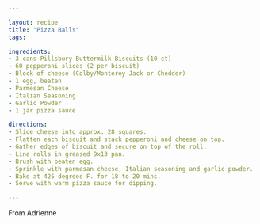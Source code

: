 ```yaml
---

layout: recipe
title: "Pizza Balls"
tags:

ingredients:
- 3 cans Pillsbury Buttermilk Biscuits (10 ct)
- 60 pepperoni slices (2 per biscuit)
- Block of cheese (Colby/Monterey Jack or Chedder)
- 1 egg, beaten
- Parmesan Cheese
- Italian Seasoning
- Garlic Powder
- 1 jar pizza sauce

directions:
- Slice cheese into approx. 28 squares.
- Flatten each biscuit and stack pepperoni and cheese on top.
- Gather edges of biscuit and secure on top of the roll. 
- Line rolls in greased 9x13 pan.
- Brush with beaten egg.
- Sprinkle with parmesan cheese, Italian seasoning and garlic powder.
- Bake at 425 degrees F. for 18 to 20 mins.
- Serve with warm pizza sauce for dipping.

---
```

From Adrienne